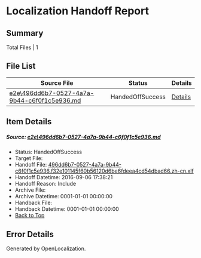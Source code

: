 # <a name='report-top'></a> Localization Handoff Report

## Summary
 Total Files | 1

## File List
 Source File | Status | Details 
 ----------- | ------ | ------- 
 [e2e\496dd6b7-0527-4a7a-9b44-c6f0f1c5e936.md](https://github.com/OpenLocalizationTestOrg/ol-test0/blob/61809bd08184aa5c548a406f2caf81fde21bf26a/e2e/496dd6b7-0527-4a7a-9b44-c6f0f1c5e936.md) | HandedOffSuccess | [Details](#7d88f251d4b407b08566b0b8cf9be648b8ad3a571)

## Item Details
##### <a name='7d88f251d4b407b08566b0b8cf9be648b8ad3a571'></a> Source: [e2e\496dd6b7-0527-4a7a-9b44-c6f0f1c5e936.md](https://github.com/OpenLocalizationTestOrg/ol-test0/blob/61809bd08184aa5c548a406f2caf81fde21bf26a/e2e/496dd6b7-0527-4a7a-9b44-c6f0f1c5e936.md)
* Status: HandedOffSuccess
* Target File: 
* Handoff File: [496dd6b7-0527-4a7a-9b44-c6f0f1c5e936.f32e101145f60b56120d6be6fdeea4cd54dbad66.zh-cn.xlf](https://github.com/OpenLocalizationTestOrg/ol-test0-handoff/blob/05d298fa9f9367f26bb38cc94b9cd28bc920c91b/ol-handoff/OpenLocalizationTestOrg/ol-test0-zhcn/ci/ht/496dd6b7-0527-4a7a-9b44-c6f0f1c5e936.f32e101145f60b56120d6be6fdeea4cd54dbad66.zh-cn.xlf)
* Handoff Datetime: 2016-09-06 17:38:21
* Handoff Reason: Include
* Archive File: 
* Archive Datetime: 0001-01-01 00:00:00
* Handback File: 
* Handback Datetime: 0001-01-01 00:00:00
* [Back to Top](#report-top)


## Error Details

Generated by OpenLocalization.
